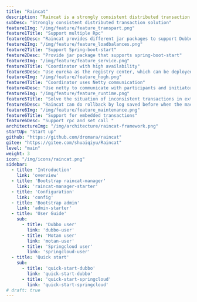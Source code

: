 ```yaml
---
title: "Raincat"
description: “Raincat is a strongly consistent distributed transaction framework based on a two-phase commit + local transaction compensation mechanism.Seamlessly support Dubbo,Motan,Springcloud and other RPC frameworks for distributed transactions.”
subDesc: "Strongly consistent distributed transaction solution"
feature1Img: "/img/feature/feature_transpart.png"
feature1Title: "Support multiple Rpc"
feature1Desc: "Raincat provides different jar packages to support Dubbo, Springcloud, and Motan"
feature2Img: "/img/feature/feature_loadbalances.png"
feature2Title: "Support Spring-boot-start"
feature2Desc: "Provide jar package that supports spring-boot-start"
feature3Img: "/img/feature/feature_service.png"
feature3Title: "Coordinator with high availability"
feature3Desc: "Use eureka as the registry center, which can be deployed in clusters to achieve high availability, and use redis cluster to store transaction data in a distributed manner "
feature4Img: "/img/feature/feature_hogh.png"
feature4Title: "Coordinator uses Netty communication"
feature4Desc: "Use netty to communicate with participants and initiators over long connections"
feature5Img: "/img/feature/feature_runtime.png"
feature5Title: "Solve the situation of inconsistent transactions in extreme cases"
feature5Desc: "Raincat can do rollback by log saved before when the machine down. "
feature6Img: "/img/feature/feature_maintenance.png"
feature6Title: "Support for embedded transactions"
feature6Desc: "Support rpc and set call "
architectureImg: "/img/architecture/raincat-framework.png"
startUp: "Start up"
github: "https://github.com/dromara/raincat"
gitee: "https://gitee.com/shuaiqiyu/Raincat"
level: "main"
weight: 3
icon: "/img/icons/raincat.png"
sidebar:
  - title: 'Introduction'  	
    link: 'overview'
  - title: 'Bootstrap raincat-manager'  	
    link: 'raincat-manager-starter'
  - title: 'Configuration'  	
    link: 'config'
  - title: 'Bootstrap admin'  	
    link: 'admin-starter'
  - title: 'User Guide'  	
    sub:
      - title: 'Dubbo user'  	
        link: 'dubbo-user'
      - title: 'Motan user'  	
        link: 'motan-user'
      - title: 'Springcloud user'  	
        link: 'springcloud-user'
  - title: 'Quick start'  	
    sub:
      - title: 'quick-start-dubbo'  	
        link: 'quick-start-dubbo'
      - title: 'quick-start-springcloud'  	
        link: 'quick-start-springcloud'
# draft: true
---
```


